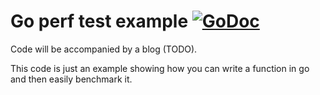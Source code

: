 # Go perf test example [![GoDoc](https://godoc.org/github.com/quii/go-perf-test-example?status.svg)](https://godoc.org/github.com/quii/go-perf-test-example)

Code will be accompanied by a blog (TODO). 

This code is just an example showing how you can write a function in go and then easily benchmark it.
